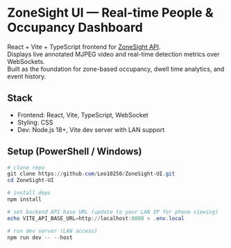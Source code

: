 # ZoneSight UI — Real-time People & Occupancy Dashboard

React + Vite + TypeScript frontend for [ZoneSight API](https://github.com/Leo10250/ZoneSight-API).  
Displays live annotated MJPEG video and real-time detection metrics over WebSockets.  
Built as the foundation for zone-based occupancy, dwell time analytics, and event history.

## Stack
- Frontend: React, Vite, TypeScript, WebSocket
- Styling: CSS
- Dev: Node.js 18+, Vite dev server with LAN support

## Setup (PowerShell / Windows)
```powershell
# clone repo
git clone https://github.com/Leo10250/ZoneSight-UI.git
cd ZoneSight-UI

# install deps
npm install

# set backend API base URL (update to your LAN IP for phone viewing)
echo VITE_API_BASE_URL=http://localhost:8000 > .env.local

# run dev server (LAN access)
npm run dev -- --host

